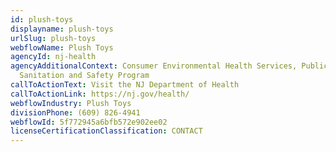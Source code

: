 ```yaml
---
id: plush-toys
displayname: plush-toys
urlSlug: plush-toys
webflowName: Plush Toys
agencyId: nj-health
agencyAdditionalContext: Consumer Environmental Health Services, Public Health
  Sanitation and Safety Program
callToActionText: Visit the NJ Department of Health
callToActionLink: https://nj.gov/health/
webflowIndustry: Plush Toys
divisionPhone: (609) 826-4941
webflowId: 5f772945a6bfb572e902ee02
licenseCertificationClassification: CONTACT
---
```


